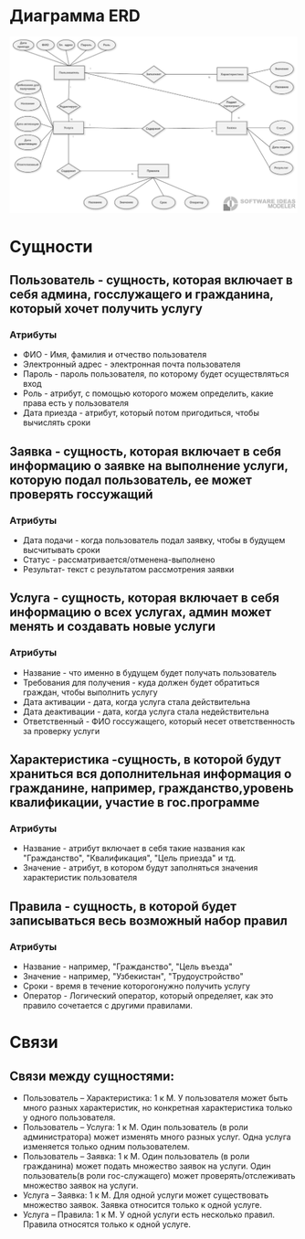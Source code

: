 # Диаграмма ERD
![](https://github.com/Marina200426/PIS-Belonogov-Chelokhsaeva/blob/main/Диаграмма%20ERD/new.png)



# Сущности

## Пользователь - сущность, которая включает в  себя админа, госслужащего и гражданина, который хочет получить услугу
### Атрибуты
- ФИО - Имя, фамилия и отчество пользователя
- Электронный адрес - электронная почта пользователя
- Пароль - пароль пользователя, по которому будет осуществляться вход
- Роль - атрибут, с помощью которого можем определить, какие права есть у пользователя
- Дата приезда - атрибут, который потом пригодиться, чтобы вычислять сроки

## Заявка -  сущность, которая включает в себя информацию о заявке на выполнение услуги, которую подал пользователь, ее может проверять госсужащий
### Атрибуты
- Дата подачи -  когда пользователь подал заявку, чтобы в будущем высчитывать сроки
- Статус -  рассматривается/отменена-выполнено
- Результат-  текст с результатом рассмотрения заявки

## Услуга -  сущность, которая включает в себя информацию о всех услугах, админ может менять и создавать новые услуги
### Атрибуты
- Название - что именно в будущем будет получать пользователь
- Требования для получения - куда должен будет обратиться граждан, чтобы выполнить услугу
- Дата активации -  дата, когда услуга стала действительна
- Дата деактивации -  дата, когда услуга стала недействительна
- Ответственный -  ФИО госсужащего, который несет ответственность за проверку услуги

## Характеристика -сущность, в которой  будут храниться вся дополнительная информация о гражданине, например, гражданство,уровень квалификации, участие в гос.программе
### Атрибуты
- Название -  атрибут включает в себя такие названия как "Гражданство", "Квалификация",  "Цель приезда" и тд.
- Значение - атрибут, в котором будут заполняться значения характеристик пользователя

## Правила - сущность,  в которой будет записываться весь возможный набор правил
### Атрибуты
- Название - например, "Гражданство", "Цель въезда"
- Значение - например, "Узбекистан", "Трудоустройство"
- Сроки - время в течение которогонужно получить услугу 
- Оператор - Логический оператор, который определяет, как это правило сочетается с другими правилами.




# Связи
## Cвязи между сущностями:
- Пользователь – Характеристика: 1 к М. У пользователя может быть много разных характеристик, но конкретная характеристика только у одного пользователя.
- Пользователь – Услуга: 1 к М. Один пользователь (в роли администратора) может изменять много разных услуг. Одна услуга изменяется только одним пользователем.
- Пользователь – Заявка: 1 к М. Один пользователь (в роли гражданина) может подать множество заявок на услуги. Один пользователь(в роли гос-служащего) может проверять/отслеживать множество заявок на услуги.
- Услуга – Заявка: 1 к М. Для одной услуги может существовать множество заявок. Заявка относится только к одной услуге.
- Услуга – Правила: 1 к М. У одной услуги есть несколько правил. Правила относятся только к одной услуге.
